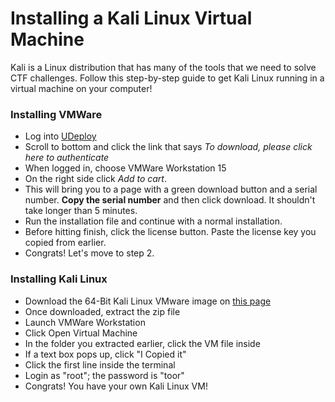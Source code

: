 # Installing a Kali Linux Virtual Machine
Kali is a Linux distribution that has many of the tools that we need to solve CTF challenges. Follow this step-by-step guide to get Kali Linux running in a virtual machine on your computer!

### Installing VMWare
- Log into [UDeploy](https://udeploy.udel.edu/software/vmware-for-university-of-delaware/)
- Scroll to bottom and click the link that says *To download, please click here to authenticate*
- When logged in, choose VMWare Workstation 15
- On the right side click *Add to cart*.
- This will bring you to a page with a green download button and a serial number. **Copy the serial number** and then click download. It shouldn't take longer than 5 minutes.
- Run the installation file and continue with a normal installation.
- Before hitting finish, click the license button. Paste the license key you copied from earlier.
- Congrats! Let's move to step 2. 

### Installing Kali Linux
- Download the 64-Bit Kali Linux VMware image on [this page](https://www.offensive-security.com/kali-linux-vm-vmware-virtualbox-image-download/)
- Once downloaded, extract the zip file
- Launch VMWare Workstation
- Click Open Virtual Machine
- In the folder you extracted earlier, click the VM file inside
- If a text box pops up, click "I Copied it"
- Click the first line inside the terminal
- Login as "root"; the password is "toor"
- Congrats! You have your own Kali Linux VM!

